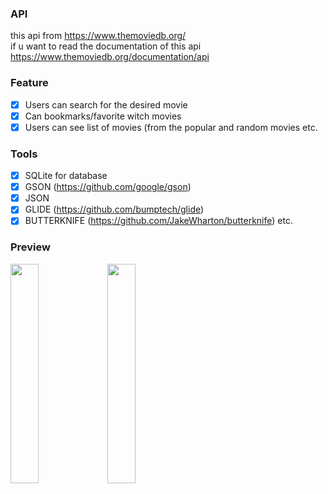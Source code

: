 ### API
   this api from https://www.themoviedb.org/ <br>
   if u want to read the documentation of this api https://www.themoviedb.org/documentation/api
 
### Feature
   - [x] Users can search for the desired movie
   - [x] Can bookmarks/favorite witch movies
   - [x] Users can see list of movies (from the popular and random movies etc.
   
### Tools
   - [x] SQLite for database
   - [x] GSON (https://github.com/google/gson)
   - [x] JSON
   - [x] GLIDE (https://github.com/bumptech/glide)
   - [x] BUTTERKNIFE (https://github.com/JakeWharton/butterknife) etc.

### Preview
<img src="https://user-images.githubusercontent.com/40884680/65598114-e5976880-dfc4-11e9-883e-0f771b0a3db5.jpg" width=30%>   <img src="https://user-images.githubusercontent.com/40884680/65598515-d1a03680-dfc5-11e9-8681-ae0bfb529158.jpg" width=30%>

